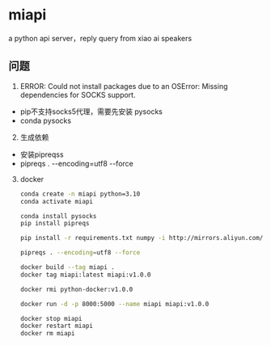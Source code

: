 # miapi
a python api server，reply query from xiao ai speakers

## 问题
1. ERROR: Could not install packages due to an OSError: Missing dependencies for SOCKS support.
 - pip不支持socks5代理，需要先安装 pysocks
 - conda pysocks
2. 生成依赖
 - 安装pipreqss
 - pipreqs . --encoding=utf8 --force
3. docker
    ```sh
    conda create -n miapi python=3.10
    conda activate miapi

    conda install pysocks
    pip install pipreqs

    pip install -r requirements.txt numpy -i http://mirrors.aliyun.com/pypi/simple --trusted-host mirrors.aliyun.com

    pipreqs . --encoding=utf8 --force

    docker build --tag miapi .
    docker tag miapi:latest miapi:v1.0.0

    docker rmi python-docker:v1.0.0
    
    docker run -d -p 8000:5000 --name miapi miapi:v1.0.0

    docker stop miapi
    docker restart miapi
    docker rm miapi
    ```